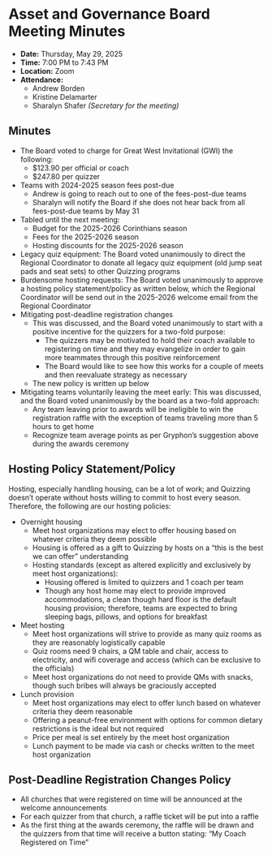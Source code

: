 # Asset and Governance Board Meeting Minutes

- **Date:** Thursday, May 29, 2025
- **Time:** 7:00 PM to 7:43 PM
- **Location:** Zoom
- **Attendance:**
    - Andrew Borden
    - Kristine Delamarter
    - Sharalyn Shafer *(Secretary for the meeting)*

## Minutes

- The Board voted to charge for Great West Invitational (GWI) the following:
    - $123.90 per official or coach
    - $247.80 per quizzer
- Teams with 2024-2025 season fees post-due
    - Andrew is going to reach out to one of the fees-post-due teams
    - Sharalyn will notify the Board if she does not hear back from all fees-post-due teams by May 31
- Tabled until the next meeting:
    - Budget for the 2025-2026 Corinthians season
    - Fees for the 2025-2026 season
    - Hosting discounts for the 2025-2026 season
- Legacy quiz equipment: The Board voted unanimously to direct the Regional Coordinator to donate all legacy quiz equipment (old jump seat pads and seat sets) to other Quizzing programs
- Burdensome hosting requests: The Board voted unanimously to approve a hosting policy statement/policy as written below, which the Regional Coordinator will be send out in the 2025-2026 welcome email from the Regional Coordinator
- Mitigating post-deadline registration changes
    - This was discussed, and the Board voted unanimously to start with a positive incentive for the quizzers for a two-fold purpose:
        - The quizzers may be motivated to hold their coach available to registering on time and they may evangelize in order to gain more teammates through this positive reinforcement
        - The Board would like to see how this works for a couple of meets and then reevaluate strategy as necessary
    - The new policy is written up below
- Mitigating teams voluntarily leaving the meet early: This was discussed, and the Board voted unanimously by the board as a two-fold approach:
    - Any team leaving prior to awards will be ineligible to win the registration raffle with the exception of teams traveling more than 5 hours to get home
    - Recognize team average points as per Gryphon’s suggestion above during the awards ceremony

## Hosting Policy Statement/Policy

Hosting, especially handling housing, can be a lot of work; and Quizzing doesn’t operate without hosts willing to commit to host every season. Therefore, the following are our hosting policies:

- Overnight housing
    - Meet host organizations may elect to offer housing based on whatever criteria they deem possible
    - Housing is offered as a gift to Quizzing by hosts on a “this is the best we can offer” understanding
    - Hosting standards (except as altered explicitly and exclusively by meet host organizations):
        - Housing offered is limited to quizzers and 1 coach per team
        - Though any host home may elect to provide improved accommodations, a clean though hard floor is the default housing provision; therefore, teams are expected to bring sleeping bags, pillows, and options for breakfast
- Meet hosting
    - Meet host organizations will strive to provide as many quiz rooms as they are reasonably logistically capable
    - Quiz rooms need 9 chairs, a QM table and chair, access to electricity, and wifi coverage and access (which can be exclusive to the officials)
    - Meet host organizations do not need to provide QMs with snacks, though such bribes will always be graciously accepted
- Lunch provision
    - Meet host organizations may elect to offer lunch based on whatever criteria they deem reasonable
    - Offering a peanut-free environment with options for common dietary restrictions is the ideal but not required
    - Price per meal is set entirely by the meet host organization
    - Lunch payment to be made via cash or checks written to the meet host organization

## Post-Deadline Registration Changes Policy

- All churches that were registered on time will be announced at the welcome announcements
- For each quizzer from that church, a raffle ticket will be put into a raffle
- As the first thing at the awards ceremony, the raffle will be drawn and the quizzers from that time will receive a button stating: “My Coach Registered on Time”
